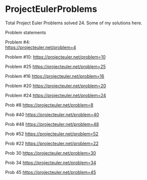 # ProjectEulerProblems
Total Project Euler Problems solved 24. Some of my solutions here. 

Problem statements

Problem #4:  
https://projecteuler.net/problem=4

Problem #10: 
https://projecteuler.net/problem=10

Problem #25 
https://projecteuler.net/problem=25

Problem #16 
https://projecteuler.net/problem=16

Problem #20 
https://projecteuler.net/problem=20

Problem #24 
https://projecteuler.net/problem=24

Prob #8 
https://projecteuler.net/problem=8

Prob #40
https://projecteuler.net/problem=40

Prob #48
https://projecteuler.net/problem=48

Prob #52 
https://projecteuler.net/problem=52

Prob #22 
https://projecteuler.net/problem=22

Prob 30 
https://projecteuler.net/problem=30

Prob 34 
https://projecteuler.net/problem=34

Prob 45 
https://projecteuler.net/problem=45
